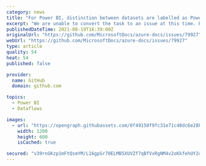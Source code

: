 ```yaml
---
category: news
title: "For Power BI, distinction between datasets are labelled as PowerBI and dataflows as PowerQueryOnline"
excerpt: "We are unable to convert the task to an issue at this time. Please try again. The issue was successfully created but we are unable to update the comment at this time."
publishedDateTime: 2021-08-19T16:39:00Z
originalUrl: "https://github.com/MicrosoftDocs/azure-docs/issues/79927"
webUrl: "https://github.com/MicrosoftDocs/azure-docs/issues/79927"
type: article
quality: 54
heat: 54
published: false

provider:
  name: GitHub
  domain: github.com

topics:
  - Power BI
  - Dataflows

images:
  - url: "https://opengraph.githubassets.com/8f49150f9fc31e71c48dc6e28b32c1b0697ed71f19e8827f5cfb0ad18ec24cd7/MicrosoftDocs/azure-docs/issues/79927"
    width: 1200
    height: 600
    isCached: true

secured: "v39rnGKzp1mFtQsmYM/L16gpGr70ELMB5XUVZf7qBfVxRgNM4v2oKkfehUY2ospGLFqR+VyLszuuiQSa1vdzNfdq2a5zyyordhiYBPnRwEr2XesObum7pd1R2oOBttotzXq41irx7BKc+Ukt98xO+zzyBqvZs3oBogC2sMKQ/50RsmEGW8kfERcDyrpJ2iZi8N91kTFsJ99wbxsys560kHWSkMqEQMzAHKL1FRNO4EoapNy9yzFT2LfLYAmZVK7sTx7QntQVe6TybVeHlK97/gZKcEOWGMIk+WPIHZbzQLi+PMikIQSp24dAh8UbGxGDnf+fRZi28W8E21WDfRcRboWaer1mWkbAfAJLj+2ntLc=;zgWGNnd51t4zY78fkuPFHg=="
---
```


